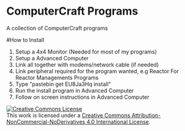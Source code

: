 # ComputerCraft Programs
A collection of ComputerCraft programs

#How to Install
1. Setup a 4x4 Monitor (Needed for most of my programs)
2. Setup a Advanced Computer
3. Link all together with modems/network cable (if needed)
4. Link peripheral required for the program wanted, e.g Reactor For Reactor Managements Programs
5. Type "pastebin get EU8Ja3Hq install"
6. Run the install program in Advanced Computer
7. Follow on screen instructions in Advanced Computer

<a rel="license" href="http://creativecommons.org/licenses/by-nc-nd/4.0/"><img alt="Creative Commons License" style="border-width:0" src="https://i.creativecommons.org/l/by-nc-nd/4.0/88x31.png" /></a><br />This work is licensed under a <a rel="license" href="http://creativecommons.org/licenses/by-nc-nd/4.0/">Creative Commons Attribution-NonCommercial-NoDerivatives 4.0 International License</a>.
